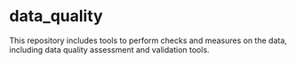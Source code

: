 # data_quality
This repository includes tools to perform checks and measures on the data, including data quality assessment and validation tools.
